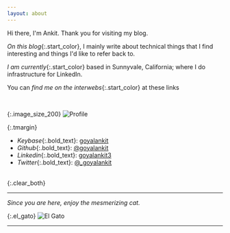 ```yaml
---
layout: about
---
```




Hi there, I'm Ankit. Thank you for visiting my blog. 

<style>
.start_color {
    color: rgba(47, 160, 10, 0.84);
    font-weight: 700;
}

.bold_text {
    font-weight: 700;
}

</style>

*On this blog*{:.start_color}, I mainly write about technical things that I find interesting and things I'd like to refer back to.

*I am currently*{:.start_color} based in Sunnyvale, California; where I do infrastructure for LinkedIn. 

You can *find me on the interwebs*{:.start_color} at these links

<br/>

<style>
.image_size_200 {
    width: 200px;
    float: left;
}

.tmargin{
    text-decoration: none;
    padding-top:5px;
    padding-left: -5px;
}

.clear_both{
    clear: both;

}

</style>


{:.image_size_200}
![Profile]({{site.url}}/assets/img/profile.png)

{:.tmargin}
- *Keybase*{:.bold_text}: [goyalankit](https://keybase.io/goyalankit)
- *Github*{:.bold_text}: [@goyalankit](https://github.com/goyalankit)
- *Linkedin*{:.bold_text}: [goyalankit3](http://linkedin.com/in/goyalankit3)
- *Twitter*{:.bold_text}: [@_goyalankit](http://twitter.com/_goyalankit)

<br/>
{:.clear_both}

---
_Since you are here, enjoy the mesmerizing cat._


{:.el_gato}
![El Gato]({{site.url}}/assets/img/el_gato2.gif)

---